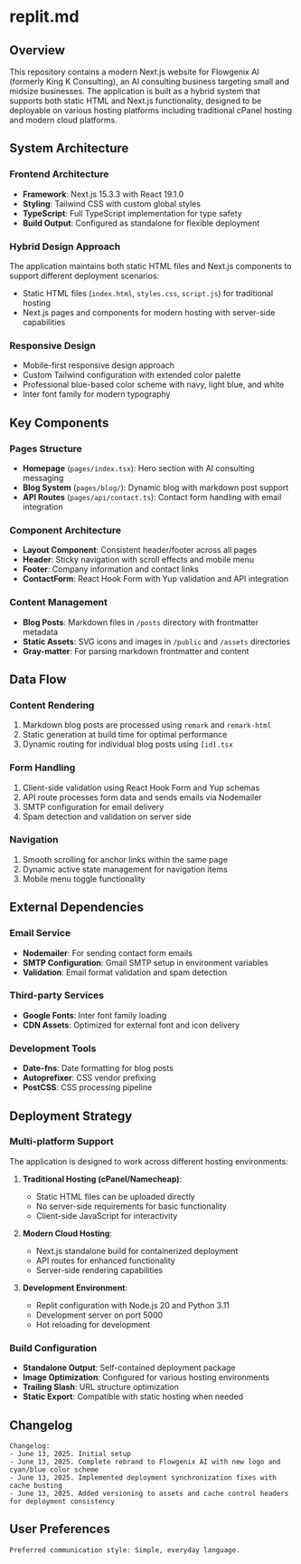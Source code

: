 # replit.md

## Overview

This repository contains a modern Next.js website for Flowgenix AI (formerly King K Consulting), an AI consulting business targeting small and midsize businesses. The application is built as a hybrid system that supports both static HTML and Next.js functionality, designed to be deployable on various hosting platforms including traditional cPanel hosting and modern cloud platforms.

## System Architecture

### Frontend Architecture
- **Framework**: Next.js 15.3.3 with React 19.1.0
- **Styling**: Tailwind CSS with custom global styles
- **TypeScript**: Full TypeScript implementation for type safety
- **Build Output**: Configured as standalone for flexible deployment

### Hybrid Design Approach
The application maintains both static HTML files and Next.js components to support different deployment scenarios:
- Static HTML files (`index.html`, `styles.css`, `script.js`) for traditional hosting
- Next.js pages and components for modern hosting with server-side capabilities

### Responsive Design
- Mobile-first responsive design approach
- Custom Tailwind configuration with extended color palette
- Professional blue-based color scheme with navy, light blue, and white
- Inter font family for modern typography

## Key Components

### Pages Structure
- **Homepage** (`pages/index.tsx`): Hero section with AI consulting messaging
- **Blog System** (`pages/blog/`): Dynamic blog with markdown post support
- **API Routes** (`pages/api/contact.ts`): Contact form handling with email integration

### Component Architecture
- **Layout Component**: Consistent header/footer across all pages
- **Header**: Sticky navigation with scroll effects and mobile menu
- **Footer**: Company information and contact links
- **ContactForm**: React Hook Form with Yup validation and API integration

### Content Management
- **Blog Posts**: Markdown files in `/posts` directory with frontmatter metadata
- **Static Assets**: SVG icons and images in `/public` and `/assets` directories
- **Gray-matter**: For parsing markdown frontmatter and content

## Data Flow

### Content Rendering
1. Markdown blog posts are processed using `remark` and `remark-html`
2. Static generation at build time for optimal performance
3. Dynamic routing for individual blog posts using `[id].tsx`

### Form Handling
1. Client-side validation using React Hook Form and Yup schemas
2. API route processes form data and sends emails via Nodemailer
3. SMTP configuration for email delivery
4. Spam detection and validation on server side

### Navigation
1. Smooth scrolling for anchor links within the same page
2. Dynamic active state management for navigation items
3. Mobile menu toggle functionality

## External Dependencies

### Email Service
- **Nodemailer**: For sending contact form emails
- **SMTP Configuration**: Gmail SMTP setup in environment variables
- **Validation**: Email format validation and spam detection

### Third-party Services
- **Google Fonts**: Inter font family loading
- **CDN Assets**: Optimized for external font and icon delivery

### Development Tools
- **Date-fns**: Date formatting for blog posts
- **Autoprefixer**: CSS vendor prefixing
- **PostCSS**: CSS processing pipeline

## Deployment Strategy

### Multi-platform Support
The application is designed to work across different hosting environments:

1. **Traditional Hosting (cPanel/Namecheap)**:
   - Static HTML files can be uploaded directly
   - No server-side requirements for basic functionality
   - Client-side JavaScript for interactivity

2. **Modern Cloud Hosting**:
   - Next.js standalone build for containerized deployment
   - API routes for enhanced functionality
   - Server-side rendering capabilities

3. **Development Environment**:
   - Replit configuration with Node.js 20 and Python 3.11
   - Development server on port 5000
   - Hot reloading for development

### Build Configuration
- **Standalone Output**: Self-contained deployment package
- **Image Optimization**: Configured for various hosting environments
- **Trailing Slash**: URL structure optimization
- **Static Export**: Compatible with static hosting when needed

## Changelog

```
Changelog:
- June 13, 2025. Initial setup
- June 13, 2025. Complete rebrand to Flowgenix AI with new logo and cyan/blue color scheme
- June 13, 2025. Implemented deployment synchronization fixes with cache busting
- June 13, 2025. Added versioning to assets and cache control headers for deployment consistency
```

## User Preferences

```
Preferred communication style: Simple, everyday language.
```